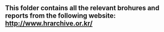 ## This folder contains all the relevant brohures and reports from the following website: http://www.hrarchive.or.kr/

